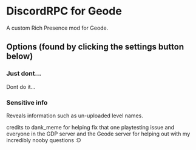 # DiscordRPC for Geode

A custom Rich Presence mod for Geode.

## Options (found by clicking the settings button below)

### Just dont...
Dont do it...

### Sensitive info
Reveals information such as un-uploaded level names.


credits to dank_meme for helping fix that one playtesting issue and everyone in the GDP server and the Geode server for helping out with my incredibly nooby questions :D
